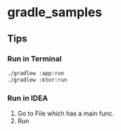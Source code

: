 # gradle_samples

## Tips

### Run in Terminal

```bash
./gradlew :app:run
./gradlew :ktor:run
```

### Run in IDEA

1. Go to File which has a main func.
2. Run
